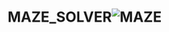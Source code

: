 # MAZE_SOLVER![MAZE](https://user-images.githubusercontent.com/66463203/227509361-01b1866e-d36a-462b-8db8-d41bb1bca6d0.png)
